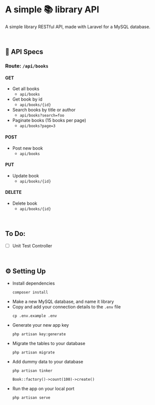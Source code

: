 # A simple 📚 library API

A simple library RESTful API, made with Laravel for a MySQL database.

<br>

## 📄 API Specs

### Route: `/api/books`

#### GET

-   Get all books
    -   `api/books`
-   Get book by id
    -   `api/books/{id}`
-   Search books by title or author
    -   `api/books?search=foo`
-   Paginate books (15 books per page)
    -   `api/books?page=3`

#### POST

-   Post new book
    -   `api/books`

#### PUT

-   Update book
    -   `api/books/{id}`

#### DELETE

-   Delete book
    -   `api/books/{id}`

<br>

## To Do:

-   [ ] Unit Test Controller

<br>

## ⚙️ Setting Up

-   Install dependencies
    ```
    composer install
    ```
-   Make a new MySQL database, and name it library
-   Copy and add your connection details to the `.env` file
    ```
    cp .env.example .env
    ```
-   Generate your new app key
    ```
    php artisan key:generate
    ```
-   Migrate the tables to your database
    ```
    php artisan migrate
    ```
-   Add dummy data to your database
    ```
    php artisan tinker
    ```
    ```
    Book::factory()->count(100)->create()
    ```
-   Run the app on your local port
    ```
    php artisan serve
    ```
